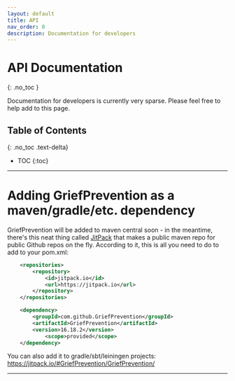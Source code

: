 ```yaml
---
layout: default
title: API
nav_order: 8
description: Documentation for developers
---
```


# API Documentation
{: .no_toc }

Documentation for developers is currently very sparse. Please feel free to help add to this page.

## Table of Contents
{: .no_toc .text-delta}

- TOC
{:toc}

---

# Adding GriefPrevention as a maven/gradle/etc. dependency

GriefPrevention will be added to maven central soon - in the meantime, there's this neat thing called [JitPack](https://jitpack.io/#GriefPrevention/GriefPrevention) that makes a public maven repo for public Github repos on the fly.
According to it, this is all you need to do to add to your pom.xml:
```xml
	<repositories>
		<repository>
		    <id>jitpack.io</id>
		    <url>https://jitpack.io</url>
		</repository>
	</repositories>
```


```xml
	<dependency>
	    <groupId>com.github.GriefPrevention</groupId>
	    <artifactId>GriefPrevention</artifactId>
	    <version>16.18.2</version>
            <scope>provided</scope>
	</dependency>
```

You can also add it to gradle/sbt/leiningen projects: https://jitpack.io/#GriefPrevention/GriefPrevention/

---
